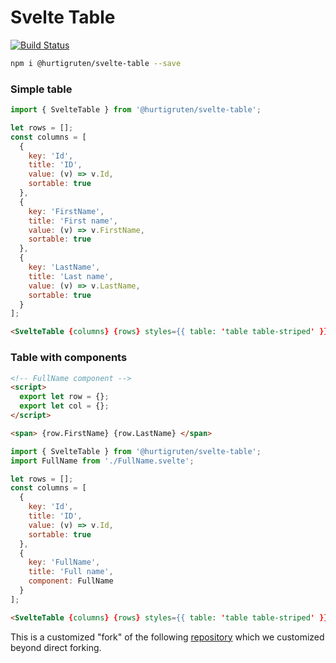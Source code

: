 # Svelte Table

[![Build Status](https://travis-ci.com/hurtigruten/svelte-table.svg?branch=main)](https://travis-ci.com/hurtigruten/svelte-table)

```bash
npm i @hurtigruten/svelte-table --save
```

### Simple table

```js
import { SvelteTable } from '@hurtigruten/svelte-table';

let rows = [];
const columns = [
  {
    key: 'Id',
    title: 'ID',
    value: (v) => v.Id,
    sortable: true
  },
  {
    key: 'FirstName',
    title: 'First name',
    value: (v) => v.FirstName,
    sortable: true
  },
  {
    key: 'LastName',
    title: 'Last name',
    value: (v) => v.LastName,
    sortable: true
  }
];
```

```html
<SvelteTable {columns} {rows} styles={{ table: 'table table-striped' }} />
```

### Table with components

```html
<!-- FullName component -->
<script>
  export let row = {};
  export let col = {};
</script>

<span> {row.FirstName} {row.LastName} </span>
```

```js
import { SvelteTable } from '@hurtigruten/svelte-table';
import FullName from './FullName.svelte';

let rows = [];
const columns = [
  {
    key: 'Id',
    title: 'ID',
    value: (v) => v.Id,
    sortable: true
  },
  {
    key: 'FullName',
    title: 'Full name',
    component: FullName
  }
];
```

```html
<SvelteTable {columns} {rows} styles={{ table: 'table table-striped' }} />
```

This is a customized "fork" of the following [repository](https://github.com/dasDaniel/svelte-table) which we customized beyond direct forking.
